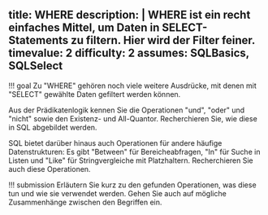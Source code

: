 title: WHERE
description: |
  WHERE ist ein recht einfaches Mittel, um Daten in SELECT-Statements zu filtern. Hier wird der 
  Filter feiner.
timevalue: 2
difficulty: 2
assumes: SQLBasics, SQLSelect
---
!!! goal
    Zu "WHERE" gehören noch viele weitere Ausdrücke, mit denen mit "SELECT" gewählte Daten 
    gefiltert werden können.  

Aus der Prädikatenlogik kennen Sie die Operationen "und", "oder" und "nicht" sowie den Existenz-
und All-Quantor. Recherchieren Sie, wie diese in SQL abgebildet werden.

SQL bietet darüber hinaus auch Operationen für andere häufige Datenstrukturen:
Es gibt "Between" für Bereicheabfragen, "In" für Suche in Listen und "Like" für
Stringvergleiche mit Platzhaltern. Recherchieren Sie auch diese Operationen.

!!! submission
    Erläutern Sie kurz zu den gefunden Operationen, was diese tun und wie sie verwendet werden.
    Gehen Sie auch auf mögliche Zusammenhänge zwischen den Begriffen ein.
